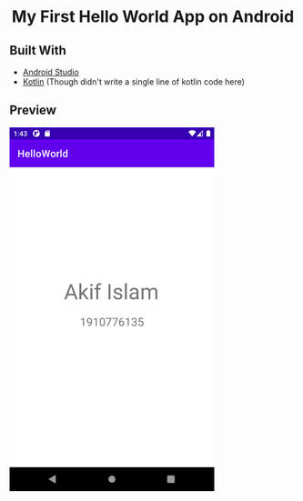 <h1 align="center">My First Hello World App on Android</h1>

## Built With
- [Android Studio](https://developer.android.com/studio)
- [Kotlin](https://developer.android.com/kotlin) (Though didn't write a single line of kotlin code here)

## Preview
<img src="./sample.png" width="360" height="640" align="center">
